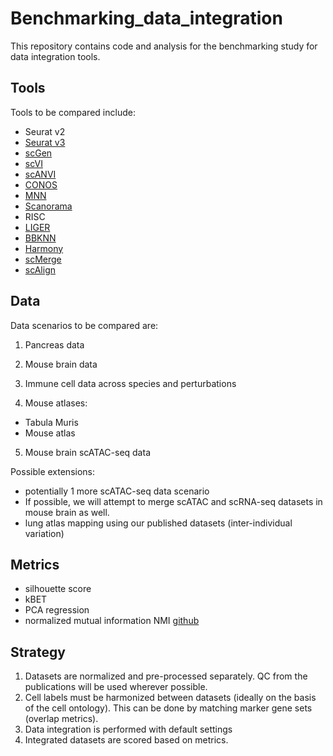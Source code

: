 # Benchmarking_data_integration

This repository contains code and analysis for the benchmarking study for data integration tools.

## Tools
Tools to be compared include:
- Seurat v2
- [Seurat v3](https://github.com/satijalab/seurat)
- [scGen](https://github.com/theislab/scgen)
- [scVI](https://github.com/YosefLab/scVI)
- [scANVI](https://github.com/chenlingantelope/HarmonizationSCANVI)
- [CONOS](https://github.com/hms-dbmi/conos)
- [MNN](https://github.com/chriscainx/mnnpy)
- [Scanorama](https://github.com/brianhie/scanorama)
- RISC
- [LIGER](https://github.com/MacoskoLab/liger)
- [BBKNN](https://github.com/Teichlab/bbknn)
- [Harmony](https://github.com/immunogenomics/harmony)
- [scMerge](https://github.com/SydneyBioX/scMerge)
- [scAlign](https://github.com/quon-titative-biology/scAlign)


## Data
Data scenarios to be compared are:

1. Pancreas data

2. Mouse brain data

3. Immune cell data across species and perturbations

4. Mouse atlases:
- Tabula Muris
- Mouse atlas

5. Mouse brain scATAC-seq data

Possible extensions:
- potentially 1 more scATAC-seq data scenario
- If possible, we will attempt to merge scATAC and scRNA-seq datasets in mouse brain as well.
- lung atlas mapping using our published datasets (inter-individual variation)

## Metrics
+ silhouette score
+ kBET
+ PCA regression
+ normalized mutual information NMI [github](https://github.com/aaronmcdaid/Overlapping-NMI)

## Strategy

1. Datasets are normalized and pre-processed separately. QC from the publications will be used wherever possible.
2. Cell labels must be harmonized between datasets (ideally on the basis of the cell ontology). This can be done by matching marker gene sets (overlap metrics).
3. Data integration is performed with default settings
4. Integrated datasets are scored based on metrics.
